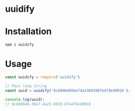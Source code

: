 uuidify
=======

Installation
============
    npm i uuidify


Usage
=====

```javascript
const uuidify = require('uuidify')

// Pass long string
const uuid = uuidify('8c68964b5be74a23b01987e479e49016');

console.log(uuid);
// 8c68964b-5be7-4a23-b019-87e479e49016
```
